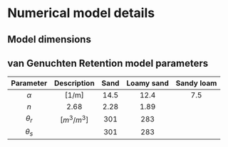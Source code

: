 # Numerical model details

## Model dimensions

## van Genuchten Retention model parameters
| Parameter | Description | Sand  | Loamy sand  | Sandy loam |
| :---:     | :---: | :---: | :---: | :---: |
| $\alpha$  | [1/m] |14.5   | 12.4   | 7.5 | 
| $n$  | 2.68 | 2.28  | 1.89   ||
| $\theta_r$  | [$m^3/m^3$]|301   | 283   ||
| $\theta_s$  | |301   | 283   ||

